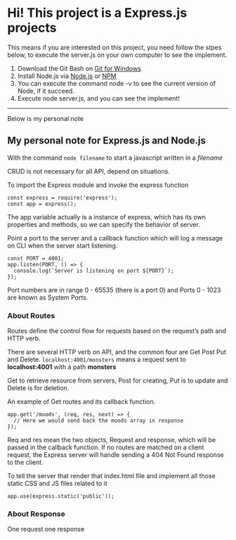 # Hi! This project is a Express.js projects

This means if you are interested on this project, you need follow the stpes below, to execute the server.js on your own computer to see the implement.

1. Download the Git Bash on [Git for Windows](https://gitforwindows.org/)
2. Install Node.js via [Node.js](https://nodejs.org/en/) or [NPM](https://www.npmjs.com/)
3. You can execute the command node -v to see the current version of Node, if it succeed.
4. Execute node server.js, and you can see the implement!


---
Below is my personal note

## My personal note for Express.js and Node.js

With the command `node filename` to start a javascript written in a *filename*

CRUD is not necessary for all API, depend on situations.

To import the Express module and invoke the express function

    const express = require('express');
    const app = express();
    
The app variable actually is a instance of express, which has its own properties and methods, so we can specify the behavior of server.


Point a port to the server and a callback function which will log a message on CLI when the server start listening.

```
const PORT = 4001;
app.listen(PORT, () => {
  console.log(`Server is listening on port ${PORT}`);
});
```

Port numbers are in range 0 - 65535 (there is a port 0) and Ports 0 - 1023 are known as System Ports.

### About Routes

Routes define the control flow for requests based on the request’s path and HTTP verb.

There are several HTTP verb on API, and the common four are Get Post Put and Delete.
`localhost:4001/monsters` means a request sent to **localhost:4001** with a path **monsters**

Get to retrieve resource from servers, Post for creating, Put is to update and Delete is for deletion.

An example of Get routes and its callback function.
```
app.get('/moods', (req, res, next) => {
  // Here we would send back the moods array in response
});
```
Req and res mean the two objects, Request and response, which will be passed in the callback function.
If no routes are matched on a client request, the Express server will handle sending a 404 Not Found response to the client.

To tell the server that render that index.html file and implement all those static CSS and JS files related to it

```
app.use(express.static('public'));
```

### About Response

One request one response
